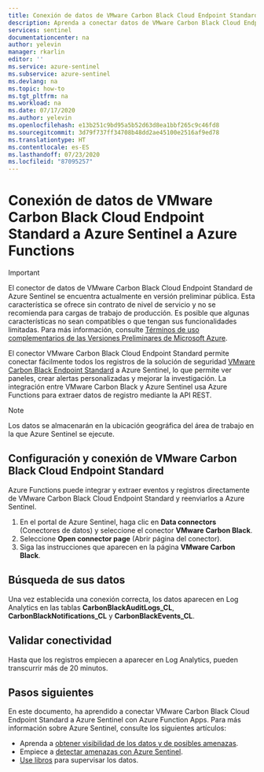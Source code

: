 ```yaml
---
title: Conexión de datos de VMware Carbon Black Cloud Endpoint Standard a Azure Sentinel | Microsoft Docs
description: Aprenda a conectar datos de VMware Carbon Black Cloud Endpoint Standard a Azure Sentinel.
services: sentinel
documentationcenter: na
author: yelevin
manager: rkarlin
editor: ''
ms.service: azure-sentinel
ms.subservice: azure-sentinel
ms.devlang: na
ms.topic: how-to
ms.tgt_pltfrm: na
ms.workload: na
ms.date: 07/17/2020
ms.author: yelevin
ms.openlocfilehash: e13b251c9bd95a5b52d63d8ea1bbf265c9c46fd8
ms.sourcegitcommit: 3d79f737ff34708b48dd2ae45100e2516af9ed78
ms.translationtype: HT
ms.contentlocale: es-ES
ms.lasthandoff: 07/23/2020
ms.locfileid: "87095257"
---
```

# <a name="connect-your-vmware-carbon-black-cloud-endpoint-standard-to-azure-sentinel-with-azure-function"></a>Conexión de datos de VMware Carbon Black Cloud Endpoint Standard a Azure Sentinel a Azure Functions

> [!IMPORTANT]
> El conector de datos de VMware Carbon Black Cloud Endpoint Standard de Azure Sentinel se encuentra actualmente en versión preliminar pública.
> Esta característica se ofrece sin contrato de nivel de servicio y no se recomienda para cargas de trabajo de producción. Es posible que algunas características no sean compatibles o que tengan sus funcionalidades limitadas. Para más información, consulte [Términos de uso complementarios de las Versiones Preliminares de Microsoft Azure](https://azure.microsoft.com/support/legal/preview-supplemental-terms/).

El conector VMware Carbon Black Cloud Endpoint Standard permite conectar fácilmente todos los registros de la solución de seguridad [VMware Carbon Black Endpoint Standard](https://www.carbonblack.com/products/endpoint-standard/) a Azure Sentinel, lo que permite ver paneles, crear alertas personalizadas y mejorar la investigación. La integración entre VMware Carbon Black y Azure Sentinel usa Azure Functions para extraer datos de registro mediante la API REST.


> [!NOTE]
> Los datos se almacenarán en la ubicación geográfica del área de trabajo en la que Azure Sentinel se ejecute.

## <a name="configure-and-connect-vmware-carbon-black-cloud-endpoint-standard"></a>Configuración y conexión de VMware Carbon Black Cloud Endpoint Standard

Azure Functions puede integrar y extraer eventos y registros directamente de VMware Carbon Black Cloud Endpoint Standard y reenviarlos a Azure Sentinel.

1. En el portal de Azure Sentinel, haga clic en **Data connectors** (Conectores de datos) y seleccione el conector **VMware Carbon Black**.
2. Seleccione **Open connector page** (Abrir página del conector).
3. Siga las instrucciones que aparecen en la página **VMware Carbon Black**.


## <a name="find-your-data"></a>Búsqueda de sus datos

Una vez establecida una conexión correcta, los datos aparecen en Log Analytics en las tablas **CarbonBlackAuditLogs_CL**, **CarbonBlackNotifications_CL** y ****CarbonBlackEvents_CL****.

## <a name="validate-connectivity"></a>Validar conectividad
Hasta que los registros empiecen a aparecer en Log Analytics, pueden transcurrir más de 20 minutos. 


## <a name="next-steps"></a>Pasos siguientes
En este documento, ha aprendido a conectar VMware Carbon Black Cloud Endpoint Standard a Azure Sentinel con Azure Function Apps. Para más información sobre Azure Sentinel, consulte los siguientes artículos:
- Aprenda a [obtener visibilidad de los datos y de posibles amenazas](quickstart-get-visibility.md).
- Empiece a [detectar amenazas con Azure Sentinel](tutorial-detect-threats-built-in.md).
- [Use libros](tutorial-monitor-your-data.md) para supervisar los datos.

